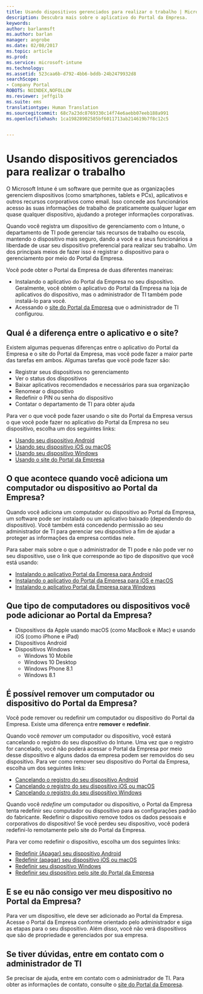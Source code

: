 ```yaml
---
title: Usando dispositivos gerenciados para realizar o trabalho | Microsoft Docs
description: Descubra mais sobre o aplicativo do Portal da Empresa.
keywords: 
author: barlanmsft
ms.author: barlan
manager: angrobe
ms.date: 02/08/2017
ms.topic: article
ms.prod: 
ms.service: microsoft-intune
ms.technology: 
ms.assetid: 523caa6b-d792-4bb6-bddb-24b2479932d8
searchScope:
- Company Portal
ROBOTS: NOINDEX,NOFOLLOW
ms.reviewer: jeffgilb
ms.suite: ems
translationtype: Human Translation
ms.sourcegitcommit: 68c7a23dc8769330c14f74e6aebb07eeb188a991
ms.openlocfilehash: 1ca19828902585bf6011713ab214619b7f8c12c5


---
```


# <a name="using-managed-devices-to-get-work-done"></a>Usando dispositivos gerenciados para realizar o trabalho
O Microsoft Intune é um software que permite que as organizações gerenciem dispositivos (como smartphones, tablets e PCs), aplicativos e outros recursos corporativos como email. Isso concede aos funcionários acesso às suas informações de trabalho de praticamente qualquer lugar em quase qualquer dispositivo, ajudando a proteger informações corporativas.

Quando você registra um dispositivo de gerenciamento com o Intune, o departamento de TI pode gerenciar tais recursos de trabalho ou escola, mantendo o dispositivo mais seguro, dando a você e a seus funcionários a liberdade de usar seu dispositivo preferencial para realizar seu trabalho. Um dos principais meios de fazer isso é registrar o dispositivo para o gerenciamento por meio do Portal da Empresa.

Você pode obter o Portal da Empresa de duas diferentes maneiras:

- Instalando o aplicativo do Portal da Empresa no seu dispositivo. Geralmente, você obtém o aplicativo do Portal da Empresa na loja de aplicativos do dispositivo, mas o administrador de TI também pode instalá-lo para você.
- Acessando o [site do Portal da Empresa](http://portal.manage.microsoft.com) que o administrador de TI configurou.

## <a name="whats-the-difference-between-the-app-and-the-website"></a>Qual é a diferença entre o aplicativo e o site?
Existem algumas pequenas diferenças entre o aplicativo do Portal da Empresa e o site do Portal da Empresa, mas você pode fazer a maior parte das tarefas em ambos. Algumas tarefas que você pode fazer são:

- Registrar seus dispositivos no gerenciamento
- Ver o status dos dispositivos
- Baixar aplicativos recomendados e necessários para sua organização
- Renomear o dispositivo
- Redefinir o PIN ou senha do dispositivo
- Contatar o departamento de TI para obter ajuda

Para ver o que você pode fazer usando o site do Portal da Empresa versus o que você pode fazer no aplicativo do Portal da Empresa no seu dispositivo, escolha um dos seguintes links:

- [Usando seu dispositivo Android](using-your-android-device-with-intune.md)
- [Usando seu dispositivo iOS ou macOS](using-your-ios-or-macOS-device-with-intune.md)
- [Usando seu dispositivo Windows](using-your-windows-device-with-intune.md)
- [Usando o site do Portal da Empresa](using-the-intune-company-portal-website.md)

## <a name="what-happens-when-you-add-a-computer-or-device-to-the-company-portal"></a>O que acontece quando você adiciona um computador ou dispositivo ao Portal da Empresa?
Quando você adiciona um computador ou dispositivo ao Portal da Empresa, um software pode ser instalado ou um aplicativo baixado (dependendo do dispositivo). Você também está concedendo permissão ao seu administrador de TI para gerenciar seu dispositivo a fim de ajudar a proteger as informações da empresa contidas nele.

Para saber mais sobre o que o administrador de TI pode e não pode ver no seu dispositivo, use o link que corresponde ao tipo de dispositivo que você está usando:

- [Instalando o aplicativo Portal da Empresa para Android](what-happens-if-you-install-the-company-portal-app-and-enroll-your-device-in-intune-android.md)
- [Instalando o aplicativo do Portal da Empresa para iOS e macOS](what-happens-if-you-install-the-company-portal-app-and-enroll-your-device-in-intune-ios.md)
- [Instalando o aplicativo Portal da Empresa para Windows](what-can-your-it-administrator-see-when-you-enroll-your-device-in-intune-windows.md)

## <a name="what-kind-of-computers-or-devices-can-you-add-to-the-company-portal"></a>Que tipo de computadores ou dispositivos você pode adicionar ao Portal da Empresa?
-   Dispositivos da Apple usando macOS (como MacBook e iMac) e usando iOS (como iPhone e iPad)
-   Dispositivos Android
-   Dispositivos Windows
    -   Windows 10 Mobile
    -   Windows 10 Desktop
    -   Windows Phone 8.1
    -   Windows 8.1

## <a name="can-you-remove-a-computer-or-device-from-the-company-portal"></a>É possível remover um computador ou dispositivo do Portal da Empresa?
Você pode remover ou redefinir um computador ou dispositivo do Portal da Empresa. Existe uma diferença entre **remover** e **redefinir**.

Quando você *remover* um computador ou dispositivo, você estará cancelando o registro do seu dispositivo do Intune. Uma vez que o registro for cancelado, você não poderá acessar o Portal da Empresa por meio desse dispositivo e alguns dados da empresa podem ser removidos do seu dispositivo. Para ver como remover seu dispositivo do Portal da Empresa, escolha um dos seguintes links:

- [Cancelando o registro do seu dispositivo Android](unenroll-your-device-from-intune-android.md)
- [Cancelando o registro do seu dispositivo iOS ou macOS](unenroll-your-device-from-intune-ios.md)
- [Cancelando o registro do seu dispositivo Windows](unenroll-your-device-from-intune-windows.md)

Quando você *redefine* um computador ou dispositivo, o Portal da Empresa tenta redefinir seu computador ou dispositivo para as configurações padrão do fabricante. Redefinir o dispositivo remove todos os dados pessoais e corporativos do dispositivo! Se você perdeu seu dispositivo, você poderá redefini-lo remotamente pelo site do Portal da Empresa.

Para ver como redefinir o dispositivo, escolha um dos seguintes links:

- [Redefinir (Apagar) seu dispositivo Android](reset-erase-your-lost-or-stolen-device-android.md)
- [Redefinir (apagar) seu dispositivo iOS ou macOS](reset-erase-your-lost-or-stolen-device-ios.md)
- [Redefinir seu dispositivo Windows](reset-erase-your-lost-or-stolen-device-windows.md)
- [Redefinir seu dispositivo pelo site do Portal da Empresa](reset-your-device-cpwebsite.md)

## <a name="what-if-i-cant-see-my-device-in-the-company-portal"></a>E se eu não consigo ver meu dispositivo no Portal da Empresa?
Para ver um dispositivo, ele deve ser adicionado ao Portal da Empresa. Acesse o Portal da Empresa conforme orientado pelo administrador e siga as etapas para o seu dispositivo. Além disso, você não verá dispositivos que são de propriedade e gerenciados por sua empresa.

## <a name="if-you-have-questions-contact-your-it-admin"></a>Se tiver dúvidas, entre em contato com o administrador de TI
Se precisar de ajuda, entre em contato com o administrador de TI. Para obter as informações de contato, consulte o [site do Portal da Empresa](http://portal.manage.microsoft.com).



<!--HONumber=Feb17_HO2-->


